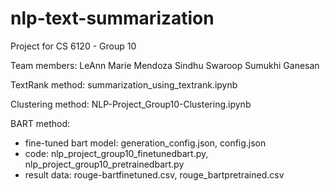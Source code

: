 # nlp-text-summarization
Project for CS 6120 - Group 10

Team members:
  LeAnn Marie Mendoza
  Sindhu Swaroop
  Sumukhi Ganesan

TextRank method: summarization_using_textrank.ipynb

Clustering method: NLP-Project_Group10-Clustering.ipynb

BART method:
* fine-tuned bart model: generation_config.json, config.json
* code: nlp_project_group10_finetunedbart.py, nlp_project_group10_pretrainedbart.py
* result data: rouge-bartfinetuned.csv, rouge_bartpretrained.csv
